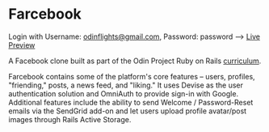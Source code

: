 # Farcebook

Login with Username: odinflights@gmail.com, Password: password  --> [Live Preview](https://odin-farcebook.herokuapp.com/)

A Facebook clone built as part of the Odin Project Ruby on Rails [curriculum](https://www.theodinproject.com/courses/ruby-on-rails/lessons/final-project). 

Farcebook contains some of the platform's core features – users, profiles, "friending," posts, a news feed, and "liking." It uses Devise as the user authentication solution and OmniAuth to provide sign-in with Google. Additional features include the ability to send Welcome / Password-Reset emails via the SendGrid add-on and let users upload profile avatar/post images through Rails Active Storage. 
